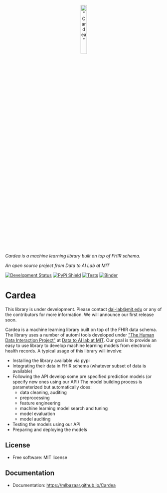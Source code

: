 <p align="center"> 
<img width=20% src="https://dai.lids.mit.edu/wp-content/uploads/2018/08/cardea.png" alt=“Cardea” />
</p>

<p align="left"> 
<i>Cardea is a machine learning library built on top of FHIR schema. </I>
</p>

<p align="left"> 
<i>An open source project from Data to AI Lab at MIT </I>
</p>



[![Development Status](https://img.shields.io/badge/Development%20Status-2%20--%20Pre--Alpha-yellow)](https://pypi.org/search/?c=Development+Status+%3A%3A+2+-+Pre-Alpha)
[![PyPi Shield](https://img.shields.io/pypi/v/cardea.svg)](https://pypi.python.org/pypi/cardea)
[![Tests](https://github.com/MLBazaar/Cardea/workflows/Run%20Tests/badge.svg)](https://github.com/MLBazaar/Cardea/actions?query=workflow%3A%22Run+Tests%22+branch%3Amaster)
[![Binder](https://mybinder.org/badge_logo.svg)](https://mybinder.org/v2/gh/MLBazaar/Cardea/master?filepath=notebooks)

# Cardea

This library is under development. Please contact dai-lab@mit.edu or any of the contributors for more information. We will announce our first release soon. 

Cardea is a machine learning library built on top of the FHIR data schema. The library uses a number of automl tools developed under ["The Human Data Interaction Project"](https://github.com/HDI-Project) at [Data to AI lab at MIT](https://dai.lids.mit.edu/). Our goal is to provide an easy to use library to develop machine learning models from electronic health records. A typical usage of this library will involve:

* Installing the library available via pypi
* Integrating their data in FHIR schema (whatever subset of data is available)
* Following the API develop some pre specified prediction models (or specify new ones using our API) The model building process is parameterized but automatically does:
    * data cleaning, auditing
    * preprocessing
    * feature engineering
    * machine learning model search and tuning 
    * model evaluation 
    * model auditing 
* Testing the models using our API
* Preparing and deploying the models 

## License 
- Free software: MIT license

## Documentation
- Documentation: https://mlbazaar.github.io/Cardea
